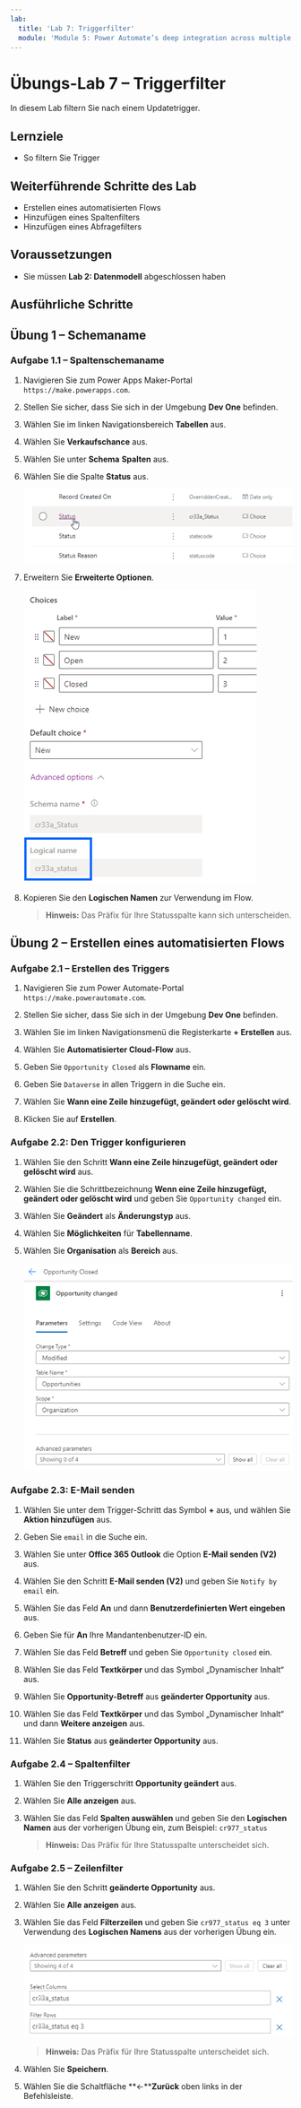 ```yaml
---
lab:
  title: 'Lab 7: Triggerfilter'
  module: 'Module 5: Power Automate’s deep integration across multiple data sources'
---
```


# Übungs-Lab 7 – Triggerfilter

In diesem Lab filtern Sie nach einem Updatetrigger.

## Lernziele

- So filtern Sie Trigger

## Weiterführende Schritte des Lab

- Erstellen eines automatisierten Flows
- Hinzufügen eines Spaltenfilters
- Hinzufügen eines Abfragefilters

## Voraussetzungen

- Sie müssen **Lab 2: Datenmodell** abgeschlossen haben

## Ausführliche Schritte

## Übung 1 – Schemaname

### Aufgabe 1.1 – Spaltenschemaname

1. Navigieren Sie zum Power Apps Maker-Portal `https://make.powerapps.com`.

1. Stellen Sie sicher, dass Sie sich in der Umgebung **Dev One** befinden.

1. Wählen Sie im linken Navigationsbereich **Tabellen** aus.

1. Wählen Sie **Verkaufschance** aus.

1. Wählen Sie unter **Schema** **Spalten** aus.

1. Wählen Sie die Spalte **Status** aus.

    ![Screenshot der Statusspalten.](../media/opportunity-status-column.png)

1. Erweitern Sie **Erweiterte Optionen**.

    ![Screenshot des Spaltenschemanamens.](../media/column-schema-name.png)

1. Kopieren Sie den **Logischen Namen** zur Verwendung im Flow.

   > **Hinweis:** Das Präfix für Ihre Statusspalte kann sich unterscheiden.


## Übung 2 – Erstellen eines automatisierten Flows

### Aufgabe 2.1 – Erstellen des Triggers

1. Navigieren Sie zum Power Automate-Portal `https://make.powerautomate.com`.

1. Stellen Sie sicher, dass Sie sich in der Umgebung **Dev One** befinden.

1. Wählen Sie im linken Navigationsmenü die Registerkarte **+ Erstellen** aus.

1. Wählen Sie **Automatisierter Cloud-Flow** aus.

1. Geben Sie `Opportunity Closed` als **Flowname** ein.

1. Geben Sie `Dataverse` in allen Triggern in die Suche ein.

1. Wählen Sie **Wann eine Zeile hinzugefügt, geändert oder gelöscht wird**.

1. Klicken Sie auf **Erstellen**.


### Aufgabe 2.2: Den Trigger konfigurieren

1. Wählen Sie den Schritt **Wann eine Zeile hinzugefügt, geändert oder gelöscht wird** aus.

1. Wählen Sie die Schrittbezeichnung **Wenn eine Zeile hinzugefügt, geändert oder gelöscht wird** und geben Sie `Opportunity changed` ein.

1. Wählen Sie **Geändert** als **Änderungstyp** aus.

1. Wählen Sie **Möglichkeiten** für **Tabellenname**.

1. Wählen Sie **Organisation** als **Bereich** aus.

    ![Screenshot des Triggers zu Zeilen Aktualisierung.](../media/update-trigger.png)


### Aufgabe 2.3: E-Mail senden

1. Wählen Sie unter dem Trigger-Schritt das Symbol **+** aus, und wählen Sie **Aktion hinzufügen** aus.

1. Geben Sie `email` in die Suche ein.

1. Wählen Sie unter **Office 365 Outlook** die Option **E-Mail senden (V2)** aus.

1. Wählen Sie den Schritt **E-Mail senden (V2)** und geben Sie `Notify by email` ein.

1. Wählen Sie das Feld **An** und dann **Benutzerdefinierten Wert eingeben** aus.

1. Geben Sie für **An** Ihre Mandantenbenutzer-ID ein.

1. Wählen Sie das Feld **Betreff** und geben Sie `Opportunity closed` ein.

1. Wählen Sie das Feld **Textkörper** und das Symbol „Dynamischer Inhalt“ aus.

1. Wählen Sie **Opportunity-Betreff** aus **geänderter Opportunity** aus.

1. Wählen Sie das Feld **Textkörper** und das Symbol „Dynamischer Inhalt“ und dann **Weitere anzeigen** aus.

1. Wählen Sie **Status** aus **geänderter Opportunity** aus.


### Aufgabe 2.4 – Spaltenfilter

1. Wählen Sie den Triggerschritt **Opportunity geändert** aus.

1. Wählen Sie **Alle anzeigen** aus.

1. Wählen Sie das Feld **Spalten auswählen** und geben Sie den **Logischen Namen** aus der vorherigen Übung ein, zum Beispiel: `cr977_status`

   > **Hinweis:** Das Präfix für Ihre Statusspalte unterscheidet sich.


### Aufgabe 2.5 – Zeilenfilter

1. Wählen Sie den Schritt **geänderte Opportunity** aus.

1. Wählen Sie **Alle anzeigen** aus.

1. Wählen Sie das Feld **Filterzeilen** und geben Sie `cr977_status eq 3` unter Verwendung des **Logischen Namens** aus der vorherigen Übung ein.

    ![Screenshot des Triggerfilters.](../media/trigger-filter.png)

    > **Hinweis:** Das Präfix für Ihre Statusspalte unterscheidet sich.

1. Wählen Sie **Speichern**.

1. Wählen Sie die Schaltfläche **<-****Zurück** oben links in der Befehlsleiste.

